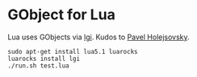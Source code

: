 # GObject for Lua

Lua uses GObjects via [lgi](https://github.com/pavouk/lgi).
Kudos to [Pavel Holejsovsky](https://github.com/pavouk).

    sudo apt-get install lua5.1 luarocks
    luarocks install lgi
    ./run.sh test.lua

